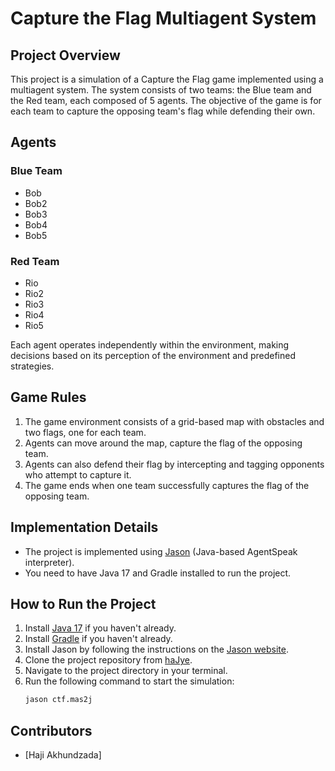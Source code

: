 # Capture the Flag Multiagent System

## Project Overview

This project is a simulation of a Capture the Flag game implemented using a multiagent system. The system consists of two teams: the Blue team and the Red team, each composed of 5 agents. The objective of the game is for each team to capture the opposing team's flag while defending their own.

## Agents

### Blue Team
- Bob
- Bob2
- Bob3
- Bob4
- Bob5

### Red Team
- Rio
- Rio2
- Rio3
- Rio4
- Rio5

Each agent operates independently within the environment, making decisions based on its perception of the environment and predefined strategies.

## Game Rules

1. The game environment consists of a grid-based map with obstacles and two flags, one for each team.
2. Agents can move around the map, capture the flag of the opposing team.
3. Agents can also defend their flag by intercepting and tagging opponents who attempt to capture it.
4. The game ends when one team successfully captures the flag of the opposing team.


## Implementation Details

- The project is implemented using [Jason](http://jason.sourceforge.net/wp/) (Java-based AgentSpeak interpreter).
- You need to have Java 17 and Gradle installed to run the project.

## How to Run the Project

1. Install [Java 17](https://www.oracle.com/java/technologies/javase/jdk17-archive-downloads.html) if you haven't already.
2. Install [Gradle](https://gradle.org/install/) if you haven't already.
3. Install Jason by following the instructions on the [Jason website](https://github.com/jason-lang/jason/releases).
4. Clone the project repository from [haJye](https://github.com/haJye/CaptureTheFlag).
5. Navigate to the project directory in your terminal.
6. Run the following command to start the simulation:
   ```bash
   jason ctf.mas2j

## Contributors

- [Haji Akhundzada]




